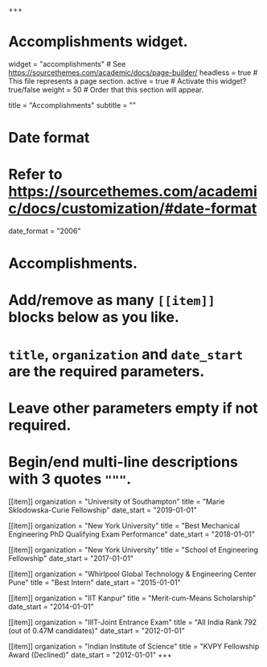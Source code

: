 +++
# Accomplishments widget.
widget = "accomplishments"  # See https://sourcethemes.com/academic/docs/page-builder/
headless = true  # This file represents a page section.
active = true  # Activate this widget? true/false
weight = 50  # Order that this section will appear.

title = "Accomplish&shy;ments"
subtitle = ""

# Date format
#   Refer to https://sourcethemes.com/academic/docs/customization/#date-format
date_format = "2006"

# Accomplishments.
#   Add/remove as many `[[item]]` blocks below as you like.
#   `title`, `organization` and `date_start` are the required parameters.
#   Leave other parameters empty if not required.
#   Begin/end multi-line descriptions with 3 quotes `"""`.

[[item]]
  organization = "University of Southampton"
  title = "Marie Sklodowska-Curie Fellowship"
  date_start = "2019-01-01"
  
[[item]]
  organization = "New York University"
  title = "Best Mechanical Engineering PhD Qualifying Exam Performance"
  date_start = "2018-01-01"
 
 [[item]]
  organization = "New York University"
  title = "School of Engineering Fellowship"
  date_start = "2017-01-01"
  
[[item]]
  organization = "Whirlpool Global Technology & Engineering Center Pune"
  title = "Best Intern"
  date_start = "2015-01-01"

[[item]]
  organization = "IIT Kanpur"
  title = "Merit-cum-Means Scholarship"
  date_start = "2014-01-01"

[[item]]
  organization = "IIIT-Joint Entrance Exam"
  title = "All India Rank 792 (out of 0.47M candidates)"
  date_start = "2012-01-01"

[[item]]
  organization = "Indian Institute of Science"
  title = "KVPY Fellowship Award (Declined)"
  date_start = "2012-01-01"
+++
